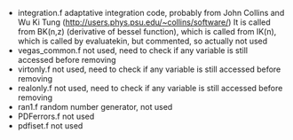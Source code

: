 * integration.f adaptative integration code, probably from John Collins and Wu Ki Tung (http://users.phys.psu.edu/~collins/software/)
It is called from BK(n,z) (derivative of bessel function), which is called from IK(n), which is called by evaluatekin, but commented, so actually not used
* vegas_common.f not used, need to check if any variable is still accessed before removing
* virtonly.f not used, need to check if any variable is still accessed before removing
* realonly.f not used, need to check if any variable is still accessed before removing
* ran1.f random number generator, not used
* PDFerrors.f not used
* pdfiset.f not used
